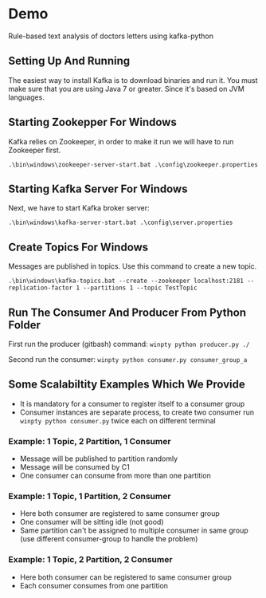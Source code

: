 # Demo
Rule-based text analysis of doctors letters using kafka-python

## Setting Up And Running
The easiest way to install Kafka is to download binaries and run it. You must make sure that you 
are using Java 7 or greater. Since it's based on JVM languages.

## Starting Zookepper For Windows
Kafka relies on Zookeeper, in order to make it run we will have to run Zookeeper first.

```.\bin\windows\zookeeper-server-start.bat .\config\zookeeper.properties```

## Starting Kafka Server For Windows
Next, we have to start Kafka broker server:

```.\bin\windows\kafka-server-start.bat .\config\server.properties```

## Create Topics For Windows
Messages are published in topics. Use this command to create a new topic.

```.\bin\windows\kafka-topics.bat --create --zookeeper localhost:2181 --replication-factor 1 --partitions 1 --topic TestTopic```

## Run The Consumer And Producer From Python Folder
First run the producer (gitbash) command:
```winpty python producer.py ./```

Second run the consumer:
```winpty python consumer.py consumer_group_a```

## Some Scalabiltity Examples Which We Provide
- It is mandatory for a consumer to register itself to a consumer group
- Consumer instances are separate process, to create two consumer run ```winpty python consumer.py``` twice each on different terminal

### Example: 1 Topic, 2 Partition, 1 Consumer
+ Message will be published to partition randomly
+ Message will be consumed by C1 
+ One consumer can consume from more than one partition

### Example: 1 Topic, 1 Partition, 2 Consumer
+ Here both consumer are registered to same consumer group
+ One consumer will be sitting idle (not good) 
+ Same partition can't be assigned to multiple consumer in same group (use different consumer-group to handle the problem)

### Example: 1 Topic, 2 Partition, 2 Consumer
+ Here both consumer can be registered to same consumer group
+ Each consumer consumes from one partition

